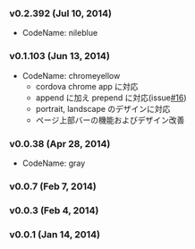 ### v0.2.392 (Jul 10, 2014)
* CodeName: nileblue

### v0.1.103 (Jun 13, 2014)
* CodeName: chromeyellow
   * cordova chrome app に対応
   * append に加え prepend に対応(issue[#16](https://github.com/daiz713/griddles/issues/16))
   * portrait, landscape のデザインに対応
   * ページ上部バーの機能およびデザイン改善

### v0.0.38 (Apr 28, 2014)
* CodeName: gray

### v0.0.7 (Feb 7, 2014)

### v0.0.3 (Feb 4, 2014)

### v0.0.1 (Jan 14, 2014)
